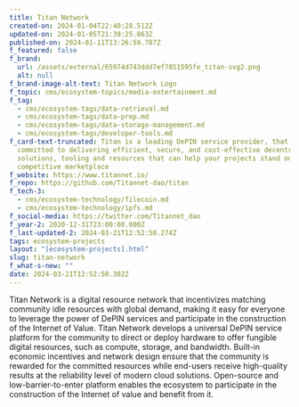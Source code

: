 ```yaml
---
title: Titan Network
created-on: 2024-01-04T22:40:28.512Z
updated-on: 2024-01-05T21:39:25.863Z
published-on: 2024-01-11T13:26:59.787Z
f_featured: false
f_brand:
  url: /assets/external/65974d743ddd7ef7851595fe_titan-svg2.png
  alt: null
f_brand-image-alt-text: Titan Network Logo
f_topic: cms/ecosystem-topics/media-entertainment.md
f_tag:
  - cms/ecosystem-tags/data-retrieval.md
  - cms/ecosystem-tags/data-prep.md
  - cms/ecosystem-tags/data-storage-management.md
  - cms/ecosystem-tags/developer-tools.md
f_card-text-truncated: Titan is a leading DePIN service provider, that is
  committed to delivering efficient, secure, and cost-effective decentralized
  solutions, tooling and resources that can help your projects stand out in a
  competitive marketplace
f_website: https://www.titannet.io/
f_repo: https://github.com/Titannet-dao/titan
f_tech-3:
  - cms/ecosystem-technology/filecoin.md
  - cms/ecosystem-technology/ipfs.md
f_social-media: https://twitter.com/Titannet_dao
f_year-2: 2020-12-31T23:00:00.000Z
f_last-updated-2: 2024-03-21T12:52:50.274Z
tags: ecosystem-projects
layout: "[ecosystem-projects].html"
slug: titan-network
f_what-s-new: ""
date: 2024-03-21T12:52:50.302Z
---
```

Titan Network is a digital resource network that incentivizes matching community idle resources with global demand, making it easy for everyone to leverage the power of DePIN services and participate in the construction of the Internet of Value. Titan Network develops a universal DePIN service platform for the community to direct or deploy hardware to offer fungible digital resources, such as compute, storage, and bandwidth. Built-in economic incentives and network design ensure that the community is rewarded for the committed resources while end-users receive high-quality results at the reliability level of modern cloud solutions. Open-source and low-barrier-to-enter platform enables the ecosystem to participate in the construction of the Internet of value and benefit from it.